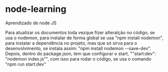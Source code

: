 # node-learning
Aprendizado de node JS

Para atualizar os documentos toda vezque fizer alteralção no código, se usa o nodemon, para instalar de forma global se usa "npm install nodemon", para instalar a dependência no projeto, mas que só sirva para o desenvolvimento, se instala assim: "npm install nodemon --save-dev". Depois, dentro do package.json, tem que configurar o start, ""start:dev": "nodemon index.js"", com isso para rodar o código, se usa o comando "npm run start:dev"

